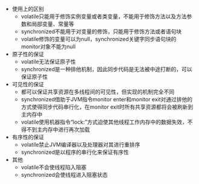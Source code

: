 - 使用上的区别
  - volatile只能用于修饰实例变量或者类变量，不能用于修饰方法以及方法参数和局部变量、常量等
  - synchronized不能用于对变量的修饰，只能用于修饰方法或者语句块
  - volatile修饰的变量可以为null，synchronized关键字同步语句块的monitor对象不能为null
- 原子性的保证
  - volatile无法保证原子性
  - synchronized是一种排他机制，因此同步代码是无法被中途打断的，可以保证原子性
- 可见性的保证
  - 都可以保证共享资源在多线程间的可见性，但实现的机制完全不同
  - synchronized借助于JVM指令monitor enter和monitor exit对通过排他的方式使得同步代码串行化，在monitor exit时所有共享资源都将会被刷新到主内存中
  - volatile使用机器指令“lock:”方式迫使其他线程工作内存中的数据失效，不得不到主内存中进行再次加载
- 有序性的保证
  - volatile禁止JVM编译器以及处理器对其进行重排序
  - synchronized是以程序的串行化来保证有序性
- 其他
  - volatile不会使线程陷入阻塞
  - synchronized会使线程进入阻塞状态